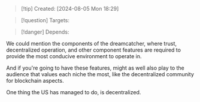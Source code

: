 
>[!tip] Created: [2024-08-05 Mon 18:29]

>[!question] Targets: 

>[!danger] Depends: 

We could mention the components of the dreamcatcher, where trust, decentralized operation, and other component features are required to provide the most conducive environment to operate in.

And if you're going to have these features, might as well also play to the audience that values each niche the most, like the decentralized community for blockchain aspects.

One thing the US has managed to do, is decentralized.